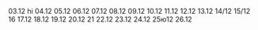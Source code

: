 03.12 hi
04.12
05.12
06.12
07.12
08.12
09.12
10.12
11.12
12.12
13.12
14/12
15/12
16
17.12
18.12
19.12
20.12
21
22.12
23.12
24.12
25ю12
26.12
